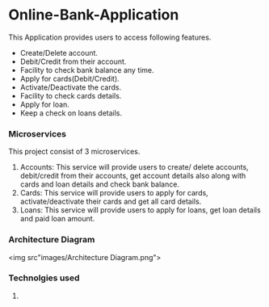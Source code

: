 # Online-Bank-Application
This Application provides users to access following features.  
- Create/Delete account.  
- Debit/Credit from their account.  
- Facility to check bank balance any time.  
- Apply for cards(Debit/Credit).  
- Activate/Deactivate the cards.  
- Facility to check cards details.  
- Apply for loan.  
- Keep a check on loans details.  

### Microservices
This project consist of 3 microservices.  
1) Accounts: This service will provide users to create/ delete accounts, debit/credit from their accounts, get account details also along with cards and loan details
 and check bank balance.  
2) Cards: This service will provide users to apply for cards, activate/deactivate their cards and get all card details.  
3) Loans: This service will provide users to apply for loans, get loan details and paid loan amount.  

### Architecture Diagram
<img src"images/Architecture Diagram.png">

### Technolgies used
1. 
